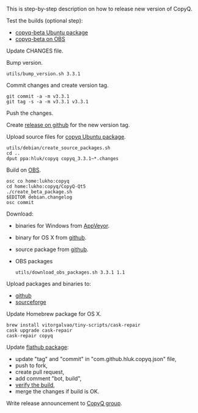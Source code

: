 This is step-by-step description on how to release new version of CopyQ.

Test the builds (optional step):
- [copyq-beta Ubuntu package](https://launchpad.net/~hluk/+archive/ubuntu/copyq-beta)
- [copyq-beta on OBS](https://build.opensuse.org/package/show/home:lukho:copyq-beta/CopyQ-Qt5-beta)

Update CHANGES file.

Bump version.

    utils/bump_version.sh 3.3.1

Commit changes and create version tag.

    git commit -a -m v3.3.1
    git tag -s -a -m v3.3.1 v3.3.1

Push the changes.

Create [release on github](https://github.com/hluk/CopyQ/releases) for the new version tag.

Upload source files for [copyq Ubuntu package](https://launchpad.net/~hluk/+archive/ubuntu/copyq).

    utils/debian/create_source_packages.sh
    cd ..
    dput ppa:hluk/copyq copyq_3.3.1~*.changes

Build on [OBS](https://build.opensuse.org/package/show/home:lukho:copyq/CopyQ-Qt5).

    osc co home:lukho:copyq
    cd home:lukho:copyq/CopyQ-Qt5
    ./create_beta_package.sh
    $EDITOR debian.changelog
    osc commit

Download:
- binaries for Windows from [AppVeyor](https://ci.appveyor.com/project/hluk/copyq).
- binary for OS X from [github](https://github.com/hluk/CopyQ/releases).
- source package from [github](https://github.com/hluk/CopyQ/releases).
- OBS packages

      utils/download_obs_packages.sh 3.3.1 1.1

Upload packages and binaries to:
- [github](https://github.com/hluk/CopyQ/releases)
- [sourceforge](https://sourceforge.net/projects/copyq/files/)

Update Homebrew package for OS X.

    brew install vitorgalvao/tiny-scripts/cask-repair
    cask upgrade cask-repair
    cask-repair copyq

Update [flathub package](https://github.com/flathub/com.github.hluk.copyq):
- update "tag" and "commit" in "com.github.hluk.copyq.json" file,
- push to fork,
- create pull request,
- add comment "bot, build",
- [verify the build](https://flathub.org/builds/#/),
- merge the changes if build is OK.

Write release announcement to [CopyQ group](https://groups.google.com/forum/#!forum/copyq).

